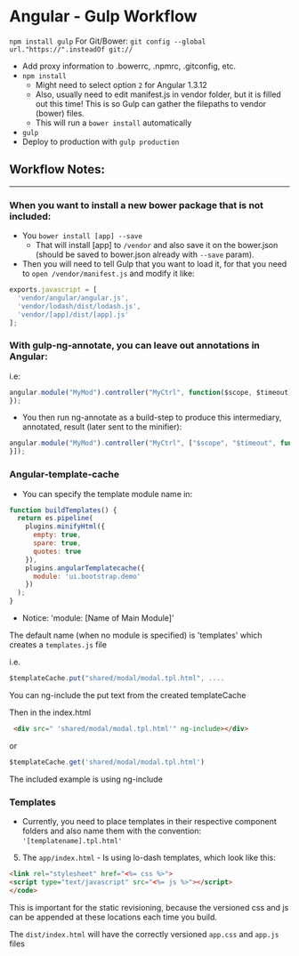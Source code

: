 # Angular - Gulp Workflow

`npm install gulp`
For Git/Bower:
`git config --global url."https://".insteadOf git://`

+ Add proxy information to .bowerrc, .npmrc, .gitconfig, etc.
+ `npm install`
	* Might need to select option `2` for Angular 1.3.12
	* Also, usually need to edit manifest.js in vendor folder, but it is filled out this time!  This is so Gulp can gather the filepaths to vendor (bower) files.
	* This will run a `bower install` automatically
+ `gulp`
+  Deploy to production with `gulp production`

## Workflow Notes:
---------------------
### When you want to install a new bower package that is not included:

+ You `bower install [app] --save`
	* That will install [app] to `/vendor` and also save it on the bower.json (should be saved to bower.json already with `--save` param).
+ Then you will need to tell Gulp that you want to load it, for that you need to `open /vendor/manifest.js` and modify it like:
>
```javascript
exports.javascript = [
  'vendor/angular/angular.js',
  'vendor/lodash/dist/lodash.js',
  'vendor/[app]/dist/[app].js'
];
```

### With gulp-ng-annotate, you can leave out annotations in Angular:

i.e:
``` javascript
angular.module("MyMod").controller("MyCtrl", function($scope, $timeout) {
});
```
+ You then run ng-annotate as a build-step to produce this intermediary, annotated, result (later sent to the minifier):
``` javascript
angular.module("MyMod").controller("MyCtrl", ["$scope", "$timeout", function($scope, $timeout) {
}]);
```

### Angular-template-cache
+ You can specify the template module name in:
``` javascript
function buildTemplates() {
  return es.pipeline(
    plugins.minifyHtml({
      empty: true,
      spare: true,
      quotes: true
    }),
    plugins.angularTemplatecache({
      module: 'ui.bootstrap.demo'
    })
  );
}
```

+ Notice: 'module: [Name of Main Module]'

The default name (when no module is specified) is 'templates' which creates a `templates.js` file

i.e.
``` javascript
$templateCache.put("shared/modal/modal.tpl.html", ....
```
You can ng-include the put text from the created templateCache


Then in the index.html
``` html
 <div src=" 'shared/modal/modal.tpl.html'" ng-include></div>  
```
 or
 ``` javascript
 $templateCache.get('shared/modal/modal.tpl.html')
```
 The included example is using ng-include
 
### Templates
+ Currently, you need to place templates in their respective component folders and also name them with the convention: `'[templatename].tpl.html'`

5)  The `app/index.html` - Is using lo-dash templates, which look like this:

``` html	
<link rel="stylesheet" href="<%= css %>">
<script type="text/javascript" src="<%= js %>"></script>
</code>
```
This is important for the static revisioning, because the versioned css and js can be appended at these locations each time you build.

The `dist/index.html` will have the correctly versioned `app.css` and `app.js` files
